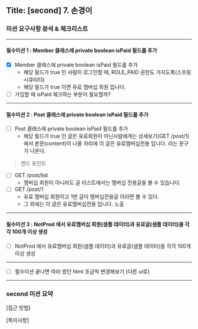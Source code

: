 ## Title: [second] 7. 손경이

### 미션 요구사항 분석 & 체크리스트

***

#### 필수미션 1 : Member 클래스에 private boolean isPaid 필드를 추가

- [X] Member 클래스에 private boolean isPaid 필드를 추가
    - 해당 필드가 true 인 사람이 로그인할 때, ROLE_PAID 권한도 가지도록(스프링 시큐리티)
    - 해당 필드가 true 이면 유료 멤버십 회원 입니다.
- [ ] 가입할 때 isPaid 체크하는 부분이 필요할까?

***

#### 필수미션 2 : Post 클래스에 private boolean isPaid 필드를 추가

- [ ] Post 클래스에 private boolean isPaid 필드를 추가
    - 해당 필드가 true 인 글은 유료회원이 아닌사람에게는 상세보기(GET /post/1)에서 본문(content)이 나올 자리에 이 글은 유료멤버십전용 입니다. 라는 문구가 나온다.

> 엔드 포인트

- [ ] GET /post/list
    - 멤버십 회원이 아니라도 글 리스트에서는 멤버십 전용글을 볼 수 있습니다.
- [ ] GET /post/1
    - 유료 멤버십 회원이고 1번 글이 멤버십전용글 이라면 볼 수 있다.
    - 그 외에는 이 글은 유료멤버십전용 입니다. 노출

***

#### 필수미션 3 : NotProd 에서 유료멤버십 회원(샘플 데이터)과 유료글(샘플 데이터)을 각각 100개 이상 생성

- [ ] NotProd 에서 유료멤버십 회원(샘플 데이터)과 유료글(샘플 데이터)을 각각 100개 이상 생성

<hr>

- [ ] 필수미션 끝나면 따라 썼던 html 조금씩 변경해보기 (다른 ui로)

<hr>

### second 미션 요약

[접근 방법]

[특이사항]

